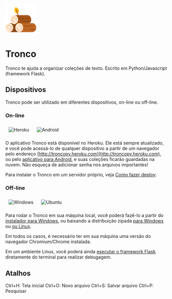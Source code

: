 <img width="96" alt="Tronco" src="https://github.com/alvelvis/Tronco/raw/master/flask/static/favicon.png">

# Tronco

Tronco te ajuda a organizar coleções de texto. Escrito em Python/Javascript (framework Flask).

## Dispositivos

Tronco pode ser utilizado em diferentes dispositivos, on-line ou off-line.

### On-line

<img width="48" alt="Heroku" style="padding:10px" src="https://image.flaticon.com/icons/png/512/873/873120.png"> <img width="48" style="padding:10px" alt="Android" src="https://cdn4.iconfinder.com/data/icons/logos-3/228/android-512.png"> 

O aplicativo Tronco está disponível no Heroku. Ele está sempre atualizado, e você pode acessá-lo de qualquer dispositivo a partir de um navegador pelo endereço [http://troncopy.heroku.com](http://troncopy.heroku.com), ou pelo [aplicativo para Android](), e suas coleções ficarão guardadas na nuvem. Não esqueça de adicionar senha nos arquivos importantes!

Para instalar o Tronco em um servidor próprio, veja [Como fazer deploy](#Como-fazer-deploy).

### Off-line

<img width="48" style="padding:10px" alt="Windows" src="https://toppng.com/uploads/preview/windows-logo-windows-10-icon-11562965900vhcwfeiee5.png"> <img style="padding:10px" width="48" alt="Ubuntu" src="https://i2.wp.com/elias.praciano.com/wp-content/uploads/2016/12/ubuntu-logo-icon-1071.png?fit=512%2C512&ssl=1">

Para rodar o Tronco em sua máquina local, você poderá fazê-lo a partir do [instalador para Windows](), ou baixando a distribuição zipada [para Windows]() ou [ou Linux]().

Em todos os casos, é necessário ter em sua máquina uma versão do navegador Chromium/Chrome instalada.

Em um ambiente Linux, você poderá ainda [executar o framework Flask](#executar-o-framework-Flask) diretamente do terminal para realizar debugagem.

## Atalhos

Ctrl+H: Tela inicial
Ctrl+O: Novo arquivo
Ctrl+S: Salvar arquivo
Ctrl+P: Pesquisar
